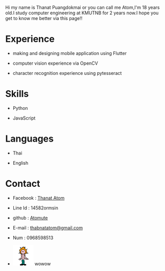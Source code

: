   Hi my name is Thanat Puangdokmai or you can call me Atom,I'm 18 years old.I study computer engineering at KMUTNB for 2 years now.I hope you get to know me better via this page!!

# Experience
  * making and designing mobile application using Flutter

  * computer vision experience via OpenCV

  * character recognition experience using pytesseract
# Skills
  * Python
  
  * JavaScript
  
# Languages
  * Thai
  
  * English

# Contact
  * Facebook : [Thanat Atom](https://web.facebook.com/atom.pungdokmai)

  * Line Id : 14582ormsin

  * github : [Atomute](https://github.com/Atomute)

  * E-mail : thabnatatom@gmail.com

  * Num : 0968598513

* ![alt text](https://github.com/Atomute/Thanat.github.io/blob/gh-pages/img/Player.png "Logo Title Text 1") wowow
